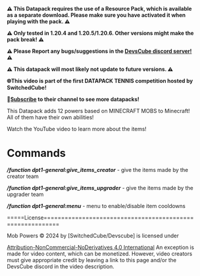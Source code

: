 **⚠ This Datapack requires the use of a Resource Pack, which is available as a separate download. Please make sure you have activated it when playing with the pack. ⚠**

**⚠ Only tested in 1.20.4 and 1.20.5/1.20.6. Other versions might make the pack break! ⚠**

**⚠ Please Report any bugs/suggestions in the [DevsCube discord server!](https://tinyurl.com/devscube) ⚠**

**⚠ This datapack will most likely not update to future versions. ⚠**

**🌐This video is part of the first DATAPACK TENNIS competition hosted by SwitchedCube!**

**🏓[Subscribe](https://youtube.com/switchedcube) to their channel to see more datapacks!**

This Datapack adds 12 powers based on ﻿MINECRAFT MOBS to Minecraft! All of them have their own abilities!

Watch the YouTube video to learn more about the items!

# Commands

**_/function dpt1-general:give_items_creator_** - give the items made by the creator team

**_/function dpt1-general:give_items_upgrader_** - give the items made by the upgrader team

**_/function dpt1-general:menu_** - menu to enable/disable item cooldowns

=====License==========================================================

Mob Powers © 2024 by [​SwitchedCube/Devscube] is licensed under

[Attribution-NonCommercial-NoDerivatives 4.0 International](https://creativecommons.org/licenses/by-nc-nd/4.0/) An exception is made for video content, which can be monetized. However,
video creators must give appropriate credit by leaving a link to this page and/or the DevsCube discord in the video description.
